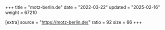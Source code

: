 +++
title = "motz-berlin.de"
date = "2022-03-22"
updated = "2025-02-16"
weight = 67210

[extra]
source = "https://motz-berlin.de/"
ratio = 92
size = 66
+++
